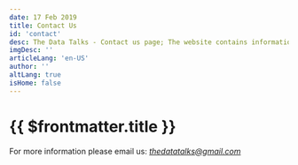 ```yaml
---
date: 17 Feb 2019
title: Contact Us
id: 'contact'
desc: The Data Talks - Contact us page; The website contains information about politics, economics, environment & others.
imgDesc: ''
articleLang: 'en-US'
author: ''
altLang: true
isHome: false
---
```


<altLang />

# {{ $frontmatter.title }}

For more information please email us:
<a href="mailto: @thedatatalks.in"><em><thedatatalks@gmail.com></em></a>

<style>

</style>
